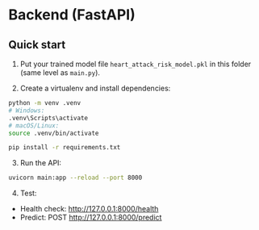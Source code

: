 
# Backend (FastAPI)

## Quick start
1) Put your trained model file `heart_attack_risk_model.pkl` in this folder (same level as `main.py`).

2) Create a virtualenv and install dependencies:

```bash
python -m venv .venv
# Windows:
.venv\Scripts\activate
# macOS/Linux:
source .venv/bin/activate

pip install -r requirements.txt
```

3) Run the API:
```bash
uvicorn main:app --reload --port 8000
```

4) Test:
- Health check: http://127.0.0.1:8000/health
- Predict: POST http://127.0.0.1:8000/predict
